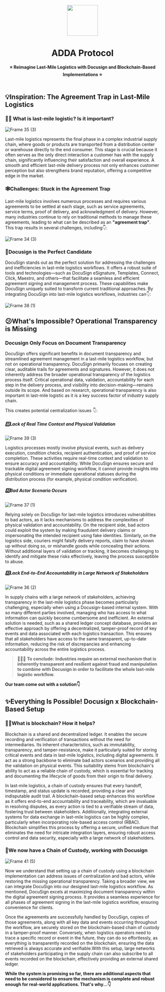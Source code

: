 <div align="center">
    <img src="https://github.com/user-attachments/assets/a7660df5-ab6c-467a-92a3-d2837b7097c3" width=100>
    <h1>ADDA Protocol</h1>
    <strong>⭐ Reimagine Last-Mile Logistics with Docusign and Blockchain-Based Implementations ⭐</strong>  
</div>

<br>

## 💡Inspiration: The Agreement Trap in Last-Mile Logistics

### 🤷‍♂️ What is last-mile logistic? Is it important?

![Frame 35 (3)](https://github.com/user-attachments/assets/e743ec7d-9c9b-48e2-948c-8922246f0f6b)

Last-mile logistics represents the final phase in a complex industrial supply chain, where goods or products are transported from a distribution center or warehouse directly to the end consumer. This stage is crucial because it often serves as the only direct interaction a customer has with the supply chain, significantly influencing their satisfaction and overall experience. A smooth and efficient last-mile delivery process not only enhances customer perception but also strengthens brand reputation, offering a competitive edge in the market.

### 🕸️Challenges: Stuck in the Agreement Trap

Last-mile logistics involves numerous processes and requires various agreements to be settled at each stage, such as service agreements, service terms, proof of delivery, and acknowledgment of delivery. However, many industries continue to rely on traditional methods to manage these agreements, leading to what can be described as an **"agreement trap"**. This trap results in several challenges, including👇:

![Frame 34 (3)](https://github.com/user-attachments/assets/b7126bf3-e07a-497f-acf0-c71fea17181b)

### 🥇Docusign is the Perfect Candidate

DocuSign stands out as the perfect solution for addressing the challenges and inefficiencies in last-mile logistics workflows. It offers a robust suite of tools and technologies—such as DocuSign eSignature, Templates, Connect, Click, Maestro, and others—that facilitate a seamless and efficient agreement signing and management process. These capabilities make DocuSign uniquely suited to transform current traditional approaches. By integrating DocuSign into last-mile logistics workflows, industries can👇:

![Frame 38 (1)](https://github.com/user-attachments/assets/8b8a25d9-5ffd-4883-8d73-1c5267f09fbc)

## 😕What's Impossible? Operational Transparency is Missing

### Docusign Only Focus on Document Transparency

DocuSign offers significant benefits in document transparency and streamlined agreement management in a last-mile logistics workflow, but not on operational transparency. DocuSign primarily focuses on creating clear, auditable trails for agreements and signatures. However, it does not inherently address the broader operational transparency of the logistics process itself. Critical operational data, validation, accountability for each step in the delivery process, and visibility into decision-making—remains outside its scope. And based on research, operational transparency is also important in last-mile logistic as it is a key success factor of industry supply chain.

This creates potential centralization issues 👇:

##### 1️⃣Lack of Real Time Context and Physical Validation

![Frame 39 (3)](https://github.com/user-attachments/assets/a49b4446-1fa9-4d95-8ea6-7525db71baa7)

Logistics processes mostly involve physical events, such as delivery execution, condition checks, recipient authentication, and proof of service completion. These activities require real-time context and validation to ensure accuracy and accountability. While DocuSign ensures secure and trackable digital agreement signing workflow, it cannot provide insights into physical conditions or immediate operational statuses during the distribution process (for example, physical condition verification).

##### 2️⃣Bad Actor Scenario Occurs

![Frame 37 (1)](https://github.com/user-attachments/assets/5f88e972-c2d7-4bf2-8d2c-4ca69fffcda5)

Relying solely on DocuSign for last-mile logistics introduces vulnerabilities to bad actors, as it lacks mechanisms to address the complexities of physical validation and accountability. On the recipient side, bad actors could exploit the system by making fraudulent delivery claims or impersonating the intended recipient using fake identities. Similarly, on the logistics side, couriers might falsify delivery reports, claim to have shown up without doing so, or mishandle goods while concealing their actions. Without additional layers of validation or tracking, it becomes challenging to identify and mitigate these risks effectively, leaving the process susceptible to abuse.

##### 3️⃣Lack End-to-End Accountability in Large Network of Stakeholders

![Frame 36 (2)](https://github.com/user-attachments/assets/7393982d-ac77-4fcd-985e-60956087cb23)

In supply chains with a large network of stakeholders, achieving transparency in the last-mile logistics phase becomes particularly challenging, especially when using a Docusign-based internal system. With so many different parties involved, managing who has access to what information can quickly become cumbersome and inefficient. An external solution is needed, such as a shared ledger concept database, provides an effective approach by offering a decentralized, tamper-proof record of key events and data associated with each logistics transaction. This ensures that all stakeholders have access to the same transparent, up-to-date information, reducing the risk of discrepancies and enhancing accountability across the entire logistics process.

> 📌📌📌 **To conclude:**
> **Industries require an external mechanism that is inherently transparent and resilient against fraud and manipulation to combine with Docusign in order to facilitate the whole last-mile logistic workflow.**

**Our team come out with a solution👇** 

## ✨Everything Is Possible! Docusign x Blockchain-Based Setup

### 🤷‍♂️What is blockchain? How it helps?

Blockchain is a shared and decentralized ledger. It enables the secure recording and verification of transactions without the need for intermediaries. Its inherent characteristics, such as immutability, transparency, and tamper-resistance, make it particularly suited for storing critical events and data in last-mile logistics, including digital agreements. It act as a strong backbone to eliminate bad actors scenarios and providing all the validation on physical events. This suitability stems from blockchain's ability to act as a reliable chain of custody, which is essential for tracking and documenting the lifecycle of goods from their origin to final delivery. 

In last-mile logistics, a chain of custody ensures that every handoff, timestamp, and status update is recorded, providing a clear and indisputable audit trail. A blockchain-based setup enhances this workflow as it offers end-to-end accountability and traceability, which are invaluable in resolving disputes, as every action is tied to a verifiable stream of data, fostering trust between stakeholders. Additionally, integrating external systems for data exchange in last-mile logistics can be highly complex, particularly when incorporating role-based access control (RBAC). Blockchain simplifies this process by offering a secure, unified medium that eliminates the need for intricate integration layers, ensuring robust access control and data security, especially with a large network of stakeholders.

### 💪We now have a Chain of Custody, working with Docusign

![Frame 41 (5)](https://github.com/user-attachments/assets/91701dc2-d118-496c-8b17-717b37bfc264)

Now we understand that setting up a chain of custody using a blockchain implementation can address issues of centralization and bad actors, while restoring the missing operational transparency. Taking a broader view, we can integrate DocuSign into our designed last-mile logistics workflow. As mentioned, DocuSign excels at maximizing document transparency within the digital agreement signing process. It provides a seamless experience for all phases of agreement signing in the last-mile logistics workflow, ensuring convenience for clients.

Once the agreements are successfully handled by DocuSign, copies of those agreements, along with all key data and events occurring throughout the workflow, are securely stored on the blockchain-based chain of custody in a tamper-proof manner. Conversely, when logistics operators need to trace a specific record or event in the future, they can do so effortlessly, as everything is transparently recorded on the blockchain, ensuring the data retrieved is always accurate and verifiable.With this setup, large networks of stakeholders participating in the supply chain can also subscribe to all events recorded on the blockchain, effectively providing an external shared ledger.

**While the system is promising so far, there are additional aspects that need to be considered to ensure the mechanism is complete and robust enough for real-world applications. That's why...👇**
